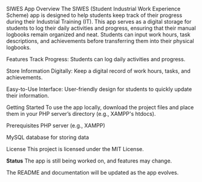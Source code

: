 SIWES App
Overview
The SIWES (Student Industrial Work Experience Scheme) app is designed to help students keep track of their progress during their Industrial Training (IT). This app serves as a digital storage for students to log their daily activities and progress, ensuring that their manual logbooks remain organized and neat. Students can input work hours, task descriptions, and achievements before transferring them into their physical logbooks.

Features
Track Progress: Students can log daily activities and progress.

Store Information Digitally: Keep a digital record of work hours, tasks, and achievements.

Easy-to-Use Interface: User-friendly design for students to quickly update their information.

Getting Started
To use the app locally, download the project files and place them in your PHP server’s directory (e.g., XAMPP's htdocs).

Prerequisites
PHP server (e.g., XAMPP)

MySQL database for storing data

License
This project is licensed under the MIT License.

**Status**
The app is still being worked on, and features may change.

The README and documentation will be updated as the app evolves.

